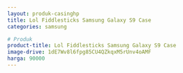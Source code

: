 ```yaml
---
layout: produk-casinghp
title: Lol Fiddlesticks Samsung Galaxy S9 Case
categories: samsung

# Produk
product-title: Lol Fiddlesticks Samsung Galaxy S9 Case
image-drive: 1dE7Wv8l6fpg85CU4QZkqxM5rUnv4oAMF
harga: 90000
---
```

